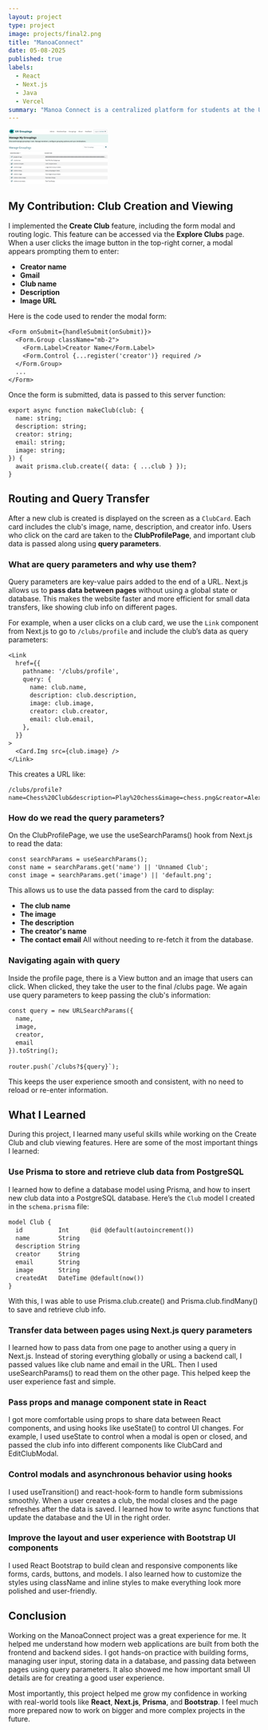 ```yaml
---
layout: project
type: project
image: projects/final2.png
title: "ManoaConnect"
date: 05-08-2025
published: true
labels:
  - React
  - Next.js
  - Java
  - Vercel
summary: "Manoa Connect is a centralized platform for students at the University of Hawai‘i at Mānoa to explore clubs, connect with communities, and manage their campus involvement. The Club Hub system allows students to browse club profiles, view posts, and use dashboards to manage participation. Club leaders can create or manage club entries, while admins can remove inappropriate content."
---
```


<div class="text-center p-4">
  <img width="200px" src="../img/uhgrouping.png" class="img-thumbnail" >
</div>

## My Contribution: Club Creation and Viewing

I implemented the **Create Club** feature, including the form modal and routing logic. This feature can be accessed via the **Explore Clubs** page. When a user clicks the image button in the top-right corner, a modal appears prompting them to enter:

- **Creator name**
- **Gmail**
- **Club name**
- **Description**
- **Image URL**

Here is the code used to render the modal form:

```
<Form onSubmit={handleSubmit(onSubmit)}>
  <Form.Group className="mb-2">
    <Form.Label>Creator Name</Form.Label>
    <Form.Control {...register('creator')} required />
  </Form.Group>
  ...
</Form>

```
Once the form is submitted, data is passed to this server function:
```
export async function makeClub(club: {
  name: string;
  description: string;
  creator: string;
  email: string;
  image: string;
}) {
  await prisma.club.create({ data: { ...club } });
}
```

##  Routing and Query Transfer

After a new club is created is displayed on the screen as a `ClubCard`. Each card includes the club's image, name, description, and creator info. Users who click on the card are taken to the **ClubProfilePage**, and important club data is passed along using **query parameters**.

### What are query parameters and why use them?

Query parameters are key-value pairs added to the end of a URL. Next.js allows us to **pass data between pages** without using a global state or database. This makes the website faster and more efficient for small data transfers, like showing club info on different pages.

For example, when a user clicks on a club card, we use the `Link` component from Next.js to go to `/clubs/profile` and include the club’s data as query parameters:

```
<Link
  href={{
    pathname: '/clubs/profile',
    query: {
      name: club.name,
      description: club.description,
      image: club.image,
      creator: club.creator,
      email: club.email,
    },
  }}
>
  <Card.Img src={club.image} />
</Link>
```
This creates a URL like:
```
/clubs/profile?name=Chess%20Club&description=Play%20chess&image=chess.png&creator=Alex&email=alex@gmail.com
```

### How do we read the query parameters?
On the ClubProfilePage, we use the useSearchParams() hook from Next.js to read the data:
```
const searchParams = useSearchParams();
const name = searchParams.get('name') || 'Unnamed Club';
const image = searchParams.get('image') || 'default.png';
```

This allows us to use the data passed from the card to display:
  - **The club name**
  - **The image**
  - **The description**
  - **The creator's name**
  - **The contact email**
All without needing to re-fetch it from the database.

### Navigating again with query
Inside the profile page, there is a View button and an image that users can click. When clicked, they take the user to the final /clubs page. We again use query parameters to keep passing the club's information:
```
const query = new URLSearchParams({
  name,
  image,
  creator,
  email
}).toString();

router.push(`/clubs?${query}`);
```
This keeps the user experience smooth and consistent, with no need to reload or re-enter information.


## What I Learned

During this project, I learned many useful skills while working on the Create Club and club viewing features. Here are some of the most important things I learned:

### Use Prisma to store and retrieve club data from PostgreSQL

I learned how to define a database model using Prisma, and how to insert new club data into a PostgreSQL database. Here’s the `Club` model I created in the `schema.prisma` file:

```
model Club {
  id          Int      @id @default(autoincrement())
  name        String
  description String
  creator     String
  email       String
  image       String
  createdAt   DateTime @default(now())
}
```
With this, I was able to use Prisma.club.create() and Prisma.club.findMany() to save and retrieve club info.

### Transfer data between pages using Next.js query parameters

I learned how to pass data from one page to another using a query in Next.js. Instead of storing everything globally or using a backend call, I passed values like club name and email in the URL. Then I used useSearchParams() to read them on the other page. This helped keep the user experience fast and simple.

### Pass props and manage component state in React

I got more comfortable using props to share data between React components, and using hooks like useState() to control UI changes. For example, I used useState to control when a modal is open or closed, and passed the club info into different components like ClubCard and EditClubModal.

### Control modals and asynchronous behavior using hooks

I used useTransition() and react-hook-form to handle form submissions smoothly. When a user creates a club, the modal closes and the page refreshes after the data is saved. I learned how to write async functions that update the database and the UI in the right order.

### Improve the layout and user experience with Bootstrap UI components

I used React Bootstrap to build clean and responsive components like forms, cards, buttons, and models. I also learned how to customize the styles using className and inline styles to make everything look more polished and user-friendly.

##  Conclusion
Working on the ManoaConnect project was a great experience for me. It helped me understand how modern web applications are built from both the frontend and backend sides. I got hands-on practice with building forms, managing user input, storing data in a database, and passing data between pages using query parameters. It also showed me how important small UI details are for creating a good user experience.

Most importantly, this project helped me grow my confidence in working with real-world tools like **React**, **Next.js**, **Prisma**, and **Bootstrap**. I feel much more prepared now to work on bigger and more complex projects in the future.
